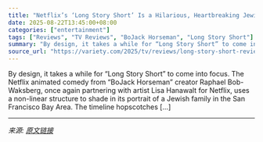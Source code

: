 ```yaml
---
title: "Netflix’s ‘Long Story Short’ Is a Hilarious, Heartbreaking Jewish Family Sitcom From the ‘BoJack Horseman’ Team: TV Review"
date: 2025-08-22T13:45:00+08:00
categories: ["entertainment"]
tags: ["Reviews", "TV Reviews", "BoJack Horseman", "Long Story Short"]
summary: "By design, it takes a while for “Long Story Short” to come into focus. The Netflix animated comedy from “BoJack Horseman” creator Raphael Bob-Waksberg, once again partnering with artist Lisa Hanawalt "
source_url: "https://variety.com/2025/tv/reviews/long-story-short-review-netflix-1236493347/"
---
```


By design, it takes a while for “Long Story Short” to come into focus. The Netflix animated comedy from “BoJack Horseman” creator Raphael Bob-Waksberg, once again partnering with artist Lisa Hanawalt for Netflix, uses a non-linear structure to shade in its portrait of a Jewish family in the San Francisco Bay Area. The timeline hopscotches [&#8230;]

---

*来源: [原文链接](https://variety.com/2025/tv/reviews/long-story-short-review-netflix-1236493347/)*
